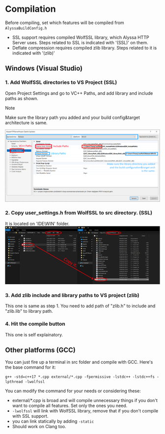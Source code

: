 # Compilation
Before compiling, set which features will be compiled from `AlyssaBuildConfig.h`

- SSL support requires compiled WolfSSL library, which Alyssa HTTP Server uses. 
Steps related to SSL is indicated with '(SSL)' on them.
- Deflate compression requires compiled zlib library. Steps related to it is indicated with '(zlib)'
## Windows (Visual Studio)

### 1. Add WolfSSL directories to VS Project (SSL)
Open Project Settings and go to VC++ Paths, and add library and include paths as shown.
>[!NOTE]
> Make sure the library path you added and your build config&target architecture is same.

![Adding library and include dirs to project settings](res/SSLConfig.png)
### 2. Copy user_settings.h from WolfSSL to src directory. (SSL)
It is located on 'IDE\WIN' folder.
![Copying user_settings.h from WolfSSl](res/UserSettingsCopy.png)
### 3. Add zlib include and library paths to VS project (zlib)
This one is same as step 1. You need to add path of "zlib.h" to include and "zlib.lib" to library path.
### 4. Hit the compile button
This one is self explainatory.

## Other platforms (GCC)
You can just fire up a terminal in src folder and compile with GCC. Here's the base command for it:
```
g++ -std=c++17 *.cpp external/*.cpp -fpermissive -lstdc++ -lstdc++fs -lpthread -lwolfssl
```
You can modify the command for your needs or considering these:
- external/*.cpp is broad and will compile unnecessary things if you don't want to compile all features. Set only the ones you need.
- `-lwolfssl` will link with WolfSSL library, remove that if you don't compile with SSL support.
- you can link statically by adding `-static`
- Should work on Clang too.